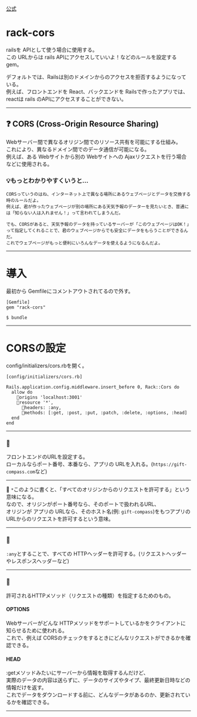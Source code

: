 [公式](https://github.com/cyu/rack-cors)

# rack-cors
railsを APIとして使う場合に使用する。  
この URLからは rails APIにアクセスしていいよ！などのルールを設定する gem。  

デフォルトでは、Railsは別のドメインからのアクセスを拒否するようになっている。  
例えば、フロントエンドを React、バックエンドを Railsで作ったアプリでは、reactは rails のAPIにアクセスすることができない。
***

## ❓ CORS (Cross-Origin Resource Sharing)
Webサーバー間で異なるオリジン間でのリソース共有を可能にする仕組み。  
これにより、異なるドメイン間でのデータ通信が可能になる。  
例えば、ある Webサイトから別の Webサイトへの Ajaxリクエストを行う場合などに使用される。

### 💡もっとわかりやすくいうと...
~~~
CORSっていうのはね、インターネット上で異なる場所にあるウェブページとデータを交換する時のルールだよ。
例えば、君が作ったウェブページが別の場所にある天気予報のデーターを見たいとき、普通には「知らない人は入れません！」って言われてしまうんだ。

でも、CORSがあると、天気予報のデータを持っているサーバーが「このウェブページはOK！」って指定してくれることで、君のウェブページからでも安全にデータをもらうことができるんだ。
これでウェブページがもっと便利にいろんなデータを使えるようになるんだよ。
~~~
***

# 導入
最初から Gemfileにコメントアウトされてるので外す。
~~~
[Gemfile]
gem "rack-cors"

$ bundle
~~~
***

# CORSの設定
config/initializers/cors.rbを開く。
~~~
[config/initializers/cors.rb]

Rails.application.config.middleware.insert_before 0, Rack::Cors do
  allow do
    🩵origins 'localhost:3001'
    💜resource '*',
      💛headers: :any,
      🧡methods: [:get, :post, :put, :patch, :delete, :options, :head]
  end
end
~~~
***

### 🩵 
フロントエンドのURLを設定する。  
ローカルならポート番号、本番なら、アプリの URLを入れる。(`https://gift-compass.com`など)
***

💜 
 `*`このように書くと、「すべてのオリジンからのリクエストを許可する」という意味になる。  
 なので、オリジンがポート番号なら、そのポートで扱われるURL、  
 オリジンが アプリの URLなら、そのホスト名(例: `gift-compass`)をもつアプリの URLからのリクエストを許可するという意味。
 ***

### 💛
`:any`とすることで、すべての HTTPヘッダーを許可する。(リクエストヘッダーやレスポンスヘッダーなど)
***

### 🧡
許可されるHTTPメソッド（リクエストの種類）を指定するためのもの。

#### OPTIONS
Webサーバーがどんな HTTPメソッドをサポートしているかをクライアントに知らせるために使われる。    
これで、例えば CORSのチェックをするときにどんなリクエストができるかを確認できる。

#### HEAD
:getメソッドみたいにサーバーから情報を取得するんだけど、  
実際のデータの内容は送らずに、データのサイズやタイプ、最終更新日時などの情報だけを返す。  
これでデータをダウンロードする前に、どんなデータがあるのか、更新されているかを確認できる。
***
